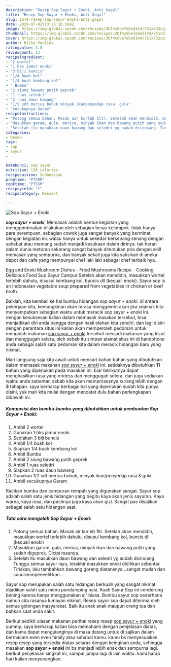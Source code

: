 ```yaml
---
description: "Resep Sop Sayur + Enoki, Anti Gagal"
title: "Resep Sop Sayur + Enoki, Anti Gagal"
slug: 1278-resep-sop-sayur-enoki-anti-gagal
date: 2020-07-02T23:25:10.560Z
image: https://img-global.cpcdn.com/recipes/3bf4c6be7ebed144/751x532cq70/sop-sayur-enoki-foto-resep-utama.jpg
thumbnail: https://img-global.cpcdn.com/recipes/3bf4c6be7ebed144/751x532cq70/sop-sayur-enoki-foto-resep-utama.jpg
cover: https://img-global.cpcdn.com/recipes/3bf4c6be7ebed144/751x532cq70/sop-sayur-enoki-foto-resep-utama.jpg
author: Ricky Perkins
ratingvalue: 3.8
reviewcount: 13
recipeingredient:
- "2 wortel"
- "1 bks jamur enoki"
- "3 biji buncis"
- "1/4 buah kol"
- "1/4 buah kembang kol"
- " Bumbu"
- "2 siung bawang putih geprek"
- "1 ruas seledri"
- "2 ruas daun bawang"
- "1/2 sdt merica bubuk minyak ikanpenyedap rasa  gula"
- "secukupnya Garam"
recipeinstructions:
- "Potong semua bahan. Masak air kurleb 1ltr. Setelah akan mendidih, masukkan wortel terlebih dahulu, disusul kembang kol, buncis dll (kecuali enoki)"
- "Masukkan garam, gula, merica, minyak ikan dan bawang putih yang sudah digeprek. Cicipi rasanya."
- "Setelah itu masukkan daun bawang dan seledri yg sudah dicincang. Tunggu semua sayur layu, terakhir masukkan enoki didihkan sebentar. Tiriskan, lalu tambahkan bawang goreng diatansnya...sangat mudah dan suuuiiimmpeeeelll kan..."
categories:
- Resep
tags:
- sop
- sayur
- 

katakunci: sop sayur  
nutrition: 110 calories
recipecuisine: Indonesian
preptime: "PT20M"
cooktime: "PT55M"
recipeyield: "1"
recipecategory: Dessert

---
```



![Sop Sayur + Enoki](https://img-global.cpcdn.com/recipes/3bf4c6be7ebed144/751x532cq70/sop-sayur-enoki-foto-resep-utama.jpg)

<b><i>sop sayur + enoki</i></b>, Memasak adalah bentuk kegiatan yang menggembirakan dilakukan oleh sebagian besar kelompok. tidak hanya para perempuan, sebagian cowok juga sangat banyak yang berminat dengan kegiatan ini. walau hanya untuk sekedar bersenang senang dengan sahabat atau memang sudah menjadi kesukaan dalam dirinya. tak heran dalam dunia restoran sekarang sangat banyak ditemukan pria dengan skill memasak yang sempurna, dan banyak sekali juga kita saksikan di aneka depot dan cafe yang mempunyai chef laki laki sebagai chef terbaik nya.

Egg and Enoki Mushroom Dishes - Fried Mushrooms Recipe - Cooking Delicious Food Sup Sayur Campur Setelah akan mendidih, masukkan wortel terlebih dahulu, disusul kembang kol, buncis dll (kecuali enoki). Sayur sop is an Indonesian vegetable soup prepared from vegetables in chicken or beef broth.

Baiklah, kita kembali ke hal bumbu hidangan <i>sop sayur + enoki</i>. di antara pekerjaan kita, kemungkinan akan terasa menggembirakan jika sejenak kita menyempatkan sebagian waktu untuk meracik sop sayur + enoki ini. dengan kesuksesan kalian dalam memasak masakan tersebut, bisa menjadikan diri anda bangga dengan hasil olahan kita sendiri. dan lagi disini dengan perantara situs ini kalian akan memperoleh pedoman untuk mengolah makanan <u>sop sayur + enoki</u> tersebut menjadi makanan yang lezat dan menggugah selera, oleh sebab itu simpan alamat situs ini di handphone anda sebagai salah satu pedoman kita dalam meracik hidangan baru yang nikmat.


Mari langsung saja kita awali untuk mencari bahan bahan yang dibutuhkan dalam memasak makanan <u><i>sop sayur + enoki</i></u> ini. setidaknya dibutuhkan <b>11</b> bahan yang diperlukan pada masakan ini. biar berikutnya dapat menghasilkan rasa yang endess dan menggugah selera. dan juga sediakan waktu anda sebentar, sebab kita akan memprosesnya kurang lebih dengan <b>3</b> tahapan. saya berharap berbagai hal yang diperlukan sudah kita punya disini, yuk mari kita mulai dengan mencatat dulu bahan perlengkapan dibawah ini.

<!--inarticleads1-->

##### Komposisi dan bumbu-bumbu yang dibutuhkan untuk pembuatan Sop Sayur + Enoki:

1. Ambil 2 wortel
1. Gunakan 1 bks jamur enoki
1. Sediakan 3 biji buncis
1. Ambil 1/4 buah kol
1. Siapkan 1/4 buah kembang kol
1. Ambil  Bumbu
1. Ambil 2 siung bawang putih geprek
1. Ambil 1 ruas seledri
1. Siapkan 2 ruas daun bawang
1. Gunakan 1/2 sdt merica bubuk, minyak ikan/penyedap rasa &amp; gula
1. Ambil secukupnya Garam


Racikan bumbu dan campuran rempah yang digunakan sangat. Sayur sop adalah salah satu jenis hidangan yang begitu kaya akan jenis sayuran. Kaya warna, kaya rasa, dan pastinya juga kaya akan gizi. Sangat pas disajikan sebagai salah satu hidangan saat. 

<!--inarticleads2-->

##### Tata cara mengolah Sop Sayur + Enoki:

1. Potong semua bahan. Masak air kurleb 1ltr. Setelah akan mendidih, masukkan wortel terlebih dahulu, disusul kembang kol, buncis dll (kecuali enoki)
1. Masukkan garam, gula, merica, minyak ikan dan bawang putih yang sudah digeprek. Cicipi rasanya.
1. Setelah itu masukkan daun bawang dan seledri yg sudah dicincang. Tunggu semua sayur layu, terakhir masukkan enoki didihkan sebentar. Tiriskan, lalu tambahkan bawang goreng diatansnya...sangat mudah dan suuuiiimmpeeeelll kan...


Sayur sop merupakan salah satu hidangan berkuah yang sangat nikmat dijadikan salah satu menu pendamping nasi. Kuah Sayur Sop ini cenderung bening karena hanya menggunakan air biasa. Bumbu sayur sop sederhana namun cita rasanya lumayan nikmat. Resep sayur sop dapat diterima oleh semua golongan masyarakat. Baik itu anak anak maupun orang tua dan bahkan saat anda sakit. 

Berikut sedikit ulasan makanan perihal resep resep <u>sop sayur + enoki</u> yang yummy. saya berharap kalian bisa memahami dengan penjelasan diatas, dan kamu dapat mengulanginya di masa datang untuk di sajikan dalam bermacam even even family atau sahabat kamu. kamu bs menyesuaikan resep resep yang tersedia diatas selaras dengan keinginan anda, sehingga masakan <b>sop sayur + enoki</b> ini bs menjadi lebih enak dan sempurna lagi. berikut penjelasan singkat ini, sampai jumpa lagi di lain waktu. kami harap hari kalian menyenangkan.
